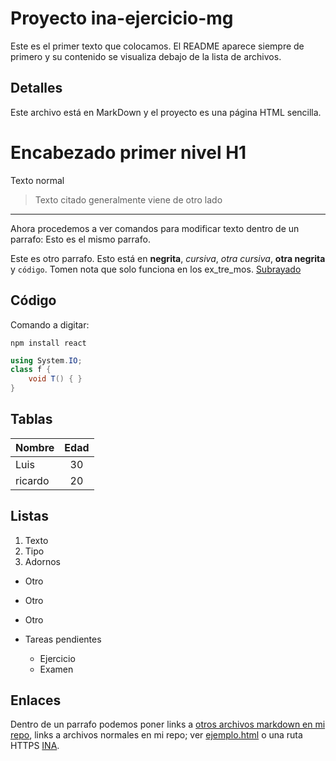 # Proyecto ina-ejercicio-mg
Este es el primer texto que colocamos.  El README aparece siempre de primero y su contenido se visualiza debajo de la lista de archivos.

## Detalles
Este archivo está en MarkDown y el proyecto es una página HTML sencilla.

# Encabezado primer nivel H1

Texto normal
> Texto citado
> generalmente viene
> de otro lado
------
Ahora procedemos a ver comandos para modificar texto dentro de un parrafo:
Esto es el mismo parrafo.

Este es otro parrafo.  Esto está en **negrita**, _cursiva_, *otra cursiva*, __otra negrita__ y `código`. Tomen nota que solo funciona en los ex_tre_mos.  <u>Subrayado</u>

## Código
Comando a digitar:
```
npm install react
```

``` csharp
using System.IO;
class f {
    void T() { }
}
```

<!--  comentario -->

## Tablas
| Nombre | Edad   |
|--------|:------:|
|Luis    |   30   |
|ricardo |   20   |

## Listas
1. Texto
2. Tipo
3. Adornos

- Otro
- Otro
- Otro

- Tareas pendientes
  - Ejercicio
  - Examen

## Enlaces 
Dentro de un parrafo podemos poner links a [otros archivos markdown en mi repo](pantallas.md), links a archivos normales en mi repo;  ver [ejemplo.html](/ejemplo.html)
o una ruta HTTPS [INA](https//www.ina.ac.cr).
 















